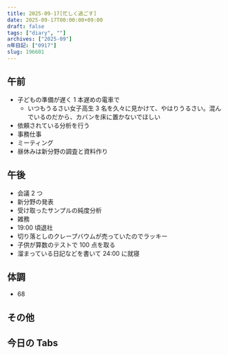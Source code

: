 ```yaml
---
title: 2025-09-17[忙しく過ごす]
date: 2025-09-17T00:00:00+09:00
draft: false
tags: ["diary", ""]
archives: ["2025-09"]
n年日記: ["0917"]
slug: 196601
---
```


## 午前

- 子どもの準備が遅く 1 本遅めの電車で
  - いつもうるさい女子高生 3 名を久々に見かけて、やはりうるさい。混んでいるのだから、カバンを床に置かないでほしい
- 依頼されている分析を行う
- 事務仕事
- ミーティング
- 昼休みは新分野の調査と資料作り

## 午後

- 会議 2 つ
- 新分野の発表
- 受け取ったサンプルの純度分析
- 雑務
- 19:00 頃退社
- 切り落としのクレープバウムが売っていたのでラッキー
- 子供が算数のテストで 100 点を取る
- 溜まっている日記などを書いて 24:00 に就寝

## 体調

- 68

## その他

## 今日の Tabs
